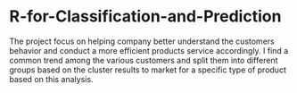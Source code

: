 # R-for-Classification-and-Prediction
The project focus on helping company better understand the customers behavior and conduct a more efficient products service accordingly.  I find a common trend among the various customers and split them into different groups based on the cluster results to market for a specific type of product based on this analysis.
